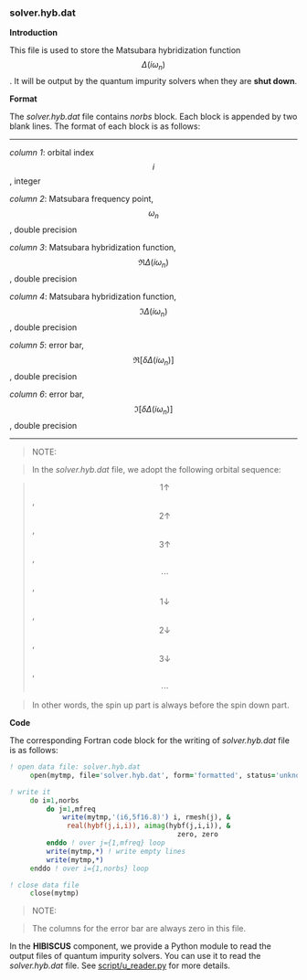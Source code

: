 ### solver.hyb.dat

**Introduction**

This file is used to store the Matsubara hybridization function $$\Delta(i\omega_n)$$. It will be output by the quantum impurity solvers when they are **shut down**.

**Format**

The *solver.hyb.dat* file contains *norbs* block. Each block is appended by two blank lines. The format of each block is as follows:

---

*column 1*: orbital index $$i$$, integer

*column 2*: Matsubara frequency point, $$\omega_n$$, double precision

*column 3*: Matsubara hybridization function, $$\Re \Delta(i\omega_n)$$, double precision

*column 4*: Matsubara hybridization function, $$\Im \Delta(i\omega_n)$$, double precision

*column 5*: error bar, $$\Re [\delta \Delta(i\omega_n)]$$, double precision

*column 6*: error bar, $$\Im [\delta \Delta(i\omega_n)]$$, double precision

---

> NOTE:

> In the *solver.hyb.dat* file, we adopt the following orbital sequence:

> $$1\uparrow$$, $$2\uparrow$$, $$3\uparrow$$, $$\cdots$$, $$1\downarrow$$, $$2\downarrow$$, $$3\downarrow$$, $$\cdots$$

> In other words, the spin up part is always before the spin down part.

**Code**

The corresponding Fortran code block for the writing of *solver.hyb.dat* file is as follows:

```fortran
! open data file: solver.hyb.dat
     open(mytmp, file='solver.hyb.dat', form='formatted', status='unknown')

! write it
     do i=1,norbs
         do j=1,mfreq
             write(mytmp,'(i6,5f16.8)') i, rmesh(j), &
              real(hybf(j,i,i)), aimag(hybf(j,i,i)), &
                                         zero, zero
         enddo ! over j={1,mfreq} loop
         write(mytmp,*) ! write empty lines
         write(mytmp,*)
     enddo ! over i={1,norbs} loop

! close data file
     close(mytmp)
```

> NOTE:

> The columns for the error bar are always zero in this file.

In the **HIBISCUS** component, we provide a Python module to read the output files of quantum impurity solvers. You can use it to read the *solver.hyb.dat* file. See [script/u_reader.py](../ch07/reader.md) for more details.
